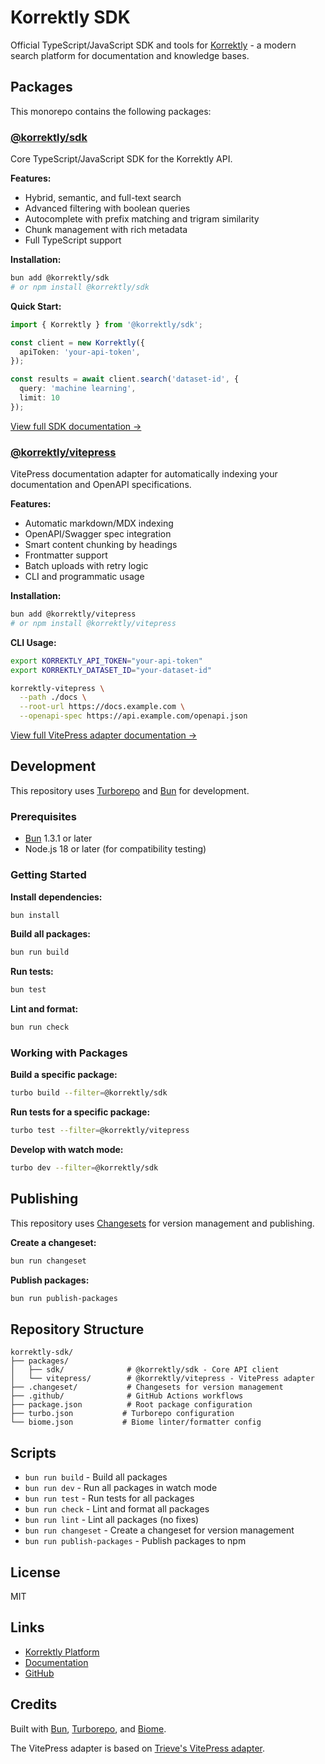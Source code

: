 # Korrektly SDK

Official TypeScript/JavaScript SDK and tools for [Korrektly](https://korrektly.com) - a modern search platform for documentation and knowledge bases.

## Packages

This monorepo contains the following packages:

### [@korrektly/sdk](./packages/sdk)

Core TypeScript/JavaScript SDK for the Korrektly API.

**Features:**
- Hybrid, semantic, and full-text search
- Advanced filtering with boolean queries
- Autocomplete with prefix matching and trigram similarity
- Chunk management with rich metadata
- Full TypeScript support

**Installation:**
```bash
bun add @korrektly/sdk
# or npm install @korrektly/sdk
```

**Quick Start:**
```typescript
import { Korrektly } from '@korrektly/sdk';

const client = new Korrektly({
  apiToken: 'your-api-token',
});

const results = await client.search('dataset-id', {
  query: 'machine learning',
  limit: 10
});
```

[View full SDK documentation →](./packages/sdk)

### [@korrektly/vitepress](./packages/vitepress)

VitePress documentation adapter for automatically indexing your documentation and OpenAPI specifications.

**Features:**
- Automatic markdown/MDX indexing
- OpenAPI/Swagger spec integration
- Smart content chunking by headings
- Frontmatter support
- Batch uploads with retry logic
- CLI and programmatic usage

**Installation:**
```bash
bun add @korrektly/vitepress
# or npm install @korrektly/vitepress
```

**CLI Usage:**
```bash
export KORREKTLY_API_TOKEN="your-api-token"
export KORREKTLY_DATASET_ID="your-dataset-id"

korrektly-vitepress \
  --path ./docs \
  --root-url https://docs.example.com \
  --openapi-spec https://api.example.com/openapi.json
```

[View full VitePress adapter documentation →](./packages/vitepress)

## Development

This repository uses [Turborepo](https://turbo.build/repo) and [Bun](https://bun.sh) for development.

### Prerequisites

- [Bun](https://bun.sh) 1.3.1 or later
- Node.js 18 or later (for compatibility testing)

### Getting Started

**Install dependencies:**
```bash
bun install
```

**Build all packages:**
```bash
bun run build
```

**Run tests:**
```bash
bun test
```

**Lint and format:**
```bash
bun run check
```

### Working with Packages

**Build a specific package:**
```bash
turbo build --filter=@korrektly/sdk
```

**Run tests for a specific package:**
```bash
turbo test --filter=@korrektly/vitepress
```

**Develop with watch mode:**
```bash
turbo dev --filter=@korrektly/sdk
```

## Publishing

This repository uses [Changesets](https://github.com/changesets/changesets) for version management and publishing.

**Create a changeset:**
```bash
bun run changeset
```

**Publish packages:**
```bash
bun run publish-packages
```

## Repository Structure

```
korrektly-sdk/
├── packages/
│   ├── sdk/              # @korrektly/sdk - Core API client
│   └── vitepress/        # @korrektly/vitepress - VitePress adapter
├── .changeset/           # Changesets for version management
├── .github/              # GitHub Actions workflows
├── package.json          # Root package configuration
├── turbo.json           # Turborepo configuration
└── biome.json           # Biome linter/formatter config
```

## Scripts

- `bun run build` - Build all packages
- `bun run dev` - Run all packages in watch mode
- `bun run test` - Run tests for all packages
- `bun run check` - Lint and format all packages
- `bun run lint` - Lint all packages (no fixes)
- `bun run changeset` - Create a changeset for version management
- `bun run publish-packages` - Publish packages to npm

## License

MIT

## Links

- [Korrektly Platform](https://korrektly.com)
- [Documentation](https://docs.korrektly.com)
- [GitHub](https://github.com/korrektly/korrektly-sdk)

## Credits

Built with [Bun](https://bun.sh), [Turborepo](https://turbo.build/repo), and [Biome](https://biomejs.dev).

The VitePress adapter is based on [Trieve's VitePress adapter](https://github.com/devflowinc/trieve).
